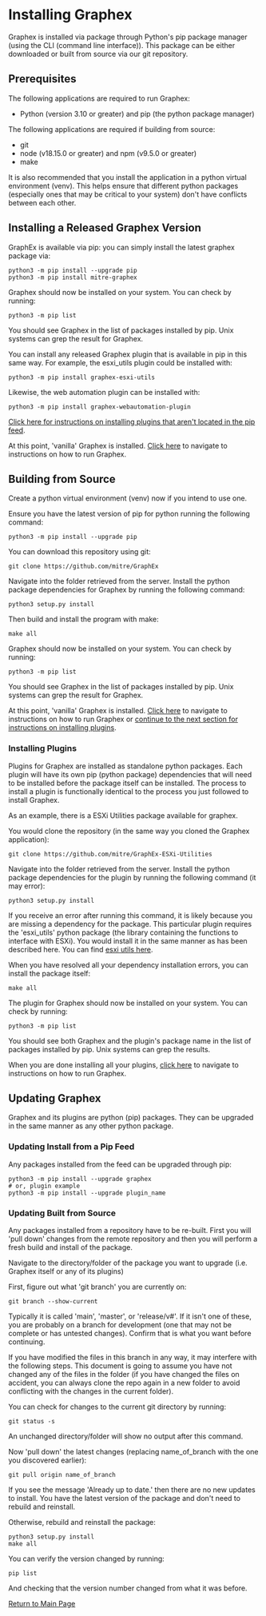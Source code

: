 # Installing Graphex

Graphex is installed via package through Python's pip package manager (using the CLI (command line interface)). This package can be either downloaded or built from source via our git repository.

## Prerequisites

The following applications are required to run Graphex:
- Python (version 3.10 or greater) and pip (the python package manager)

The following applications are required if building from source:
- git
- node (v18.15.0 or greater) and npm (v9.5.0 or greater)
- make

It is also recommended that you install the application in a python virtual environment (venv). This helps ensure that different python packages (especially ones that may be critical to your system) don't have conflicts between each other.

## Installing a Released Graphex Version

GraphEx is available via pip: you can simply install the latest graphex package via:
```
python3 -m pip install --upgrade pip
python3 -m pip install mitre-graphex
```

Graphex should now be installed on your system. You can check by running:
```
python3 -m pip list
```

You should see Graphex in the list of packages installed by pip. Unix systems can grep the result for Graphex.

You can install any released Graphex plugin that is available in pip in this same way. For example, the esxi_utils plugin could be installed with:
```
python3 -m pip install graphex-esxi-utils
```

Likewise, the web automation plugin can be installed with:
```
python3 -m pip install graphex-webautomation-plugin
```

[Click here for instructions on installing plugins that aren't located in the pip feed](#installing-plugins).

At this point, 'vanilla' Graphex is installed. [Click here](running.md) to navigate to instructions on how to run Graphex.

## Building from Source

Create a python virtual environment (venv) now if you intend to use one.

Ensure you have the latest version of pip for python running the following command:
```
python3 -m pip install --upgrade pip
```

You can download this repository using git:
```
git clone https://github.com/mitre/GraphEx
```

Navigate into the folder retrieved from the server. Install the python package dependencies for Graphex by running the following command:
```
python3 setup.py install
```

Then build and install the program with make:
```
make all
```

Graphex should now be installed on your system. You can check by running:
```
python3 -m pip list
```

You should see Graphex in the list of packages installed by pip. Unix systems can grep the result for Graphex.

At this point, 'vanilla' Graphex is installed. [Click here](running.md) to navigate to instructions on how to run Graphex or [continue to the next section for instructions on installing plugins](#installing-plugins).

### Installing Plugins

Plugins for Graphex are installed as standalone python packages. Each plugin will have its own pip (python package) dependencies that will need to be installed before the package itself can be installed. The process to install a plugin is functionally identical to the process you just followed to install Graphex.

As an example, there is a ESXi Utilities package available for graphex.

You would clone the repository (in the same way you cloned the Graphex application):
```
git clone https://github.com/mitre/GraphEx-ESXi-Utilities
```

Navigate into the folder retrieved from the server. Install the python package dependencies for the plugin by running the following command (it may error):
```
python3 setup.py install
```

If you receive an error after running this command, it is likely because you are missing a dependency for the package. This particular plugin requires the 'esxi_utils' python package (the library containing the functions to interface with ESXi). You would install it in the same manner as has been described here. You can find [esxi utils here](https://github.com/mitre/Python-ESXi-Utilities).

When you have resolved all your dependency installation errors, you can install the package itself:
```
make all
```

The plugin for Graphex should now be installed on your system. You can check by running:
```
python3 -m pip list
```

You should see both Graphex and the plugin's package name in the list of packages installed by pip. Unix systems can grep the results.

When you are done installing all your plugins, [click here](running.md) to navigate to instructions on how to run Graphex.


## Updating Graphex

Graphex and its plugins are python (pip) packages. They can be upgraded in the same manner as any other python package.

### Updating Install from a Pip Feed

Any packages installed from the feed can be upgraded through pip:
```
python3 -m pip install --upgrade graphex
# or, plugin example
python3 -m pip install --upgrade plugin_name
```

### Updating Built from Source

Any packages installed from a repository have to be re-built. First you will 'pull down' changes from the remote repository and then you will perform a fresh build and install of the package.

Navigate to the directory/folder of the package you want to upgrade (i.e. Graphex itself or any of its plugins)

First, figure out what 'git branch' you are currently on:
```
git branch --show-current
```

Typically it is called 'main', 'master', or 'release/v#'. If it isn't one of these, you are probably on a branch for development (one that may not be complete or has untested changes). Confirm that is what you want before continuing.

If you have modified the files in this branch in any way, it may interfere with the following steps. This document is going to assume you have not changed any of the files in the folder (if you have changed the files on accident, you can always clone the repo again in a new folder to avoid conflicting with the changes in the current folder).

You can check for changes to the current git directory by running:
```
git status -s
```

An unchanged directory/folder will show no output after this command.

Now 'pull down' the latest changes (replacing name_of_branch with the one you discovered earlier):
```
git pull origin name_of_branch
```

If you see the message 'Already up to date.' then there are no new updates to install. You have the latest version of the package and don't need to rebuild and reinstall.

Otherwise, rebuild and reinstall the package:
```
python3 setup.py install
make all
```

You can verify the version changed by running:
```
pip list
```

And checking that the version number changed from what it was before.


[Return to Main Page](../index.md)